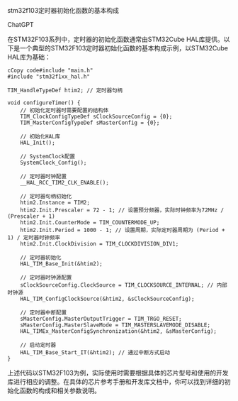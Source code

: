 stm32f103定时器初始化函数的基本构成



ChatGPT



在STM32F103系列中，定时器的初始化函数通常由STM32Cube HAL库提供。以下是一个典型的STM32F103定时器初始化函数的基本构成示例，以STM32Cube HAL库为基础：

```
cCopy code#include "main.h"
#include "stm32f1xx_hal.h"

TIM_HandleTypeDef htim2; // 定时器句柄

void configureTimer() {
    // 初始化定时器时需要配置的结构体
    TIM_ClockConfigTypeDef sClockSourceConfig = {0};
    TIM_MasterConfigTypeDef sMasterConfig = {0};

    // 初始化HAL库
    HAL_Init();

    // SystemClock配置
    SystemClock_Config();

    // 定时器时钟配置
    __HAL_RCC_TIM2_CLK_ENABLE();

    // 定时器句柄初始化
    htim2.Instance = TIM2;
    htim2.Init.Prescaler = 72 - 1; // 设置预分频器，实际时钟频率为72MHz / (Prescaler + 1)
    htim2.Init.CounterMode = TIM_COUNTERMODE_UP;
    htim2.Init.Period = 1000 - 1; // 设置周期，实际定时器周期为 (Period + 1) / 定时器时钟频率
    htim2.Init.ClockDivision = TIM_CLOCKDIVISION_DIV1;

    // 定时器初始化
    HAL_TIM_Base_Init(&htim2);

    // 定时器时钟源配置
    sClockSourceConfig.ClockSource = TIM_CLOCKSOURCE_INTERNAL; // 内部时钟源
    HAL_TIM_ConfigClockSource(&htim2, &sClockSourceConfig);

    // 定时器中断配置
    sMasterConfig.MasterOutputTrigger = TIM_TRGO_RESET;
    sMasterConfig.MasterSlaveMode = TIM_MASTERSLAVEMODE_DISABLE;
    HAL_TIMEx_MasterConfigSynchronization(&htim2, &sMasterConfig);

    // 启动定时器
    HAL_TIM_Base_Start_IT(&htim2); // 通过中断方式启动
}
```

上述代码以STM32F103为例，实际使用时需要根据具体的芯片型号和使用的开发库进行相应的调整。在具体的芯片参考手册和开发库文档中，你可以找到详细的初始化函数的构成和相关参数说明。